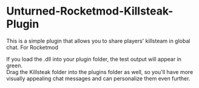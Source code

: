 # Unturned-Rocketmod-Killsteak-Plugin
This is a simple plugin that allows you to share players' killsteam in global chat. For Rocketmod


If you load the .dll into your plugin folder, the test output will appear in green.  
Drag the Killsteak folder into the plugins folder as well, so you'll have more visually appealing chat messages and can personalize them even further.
